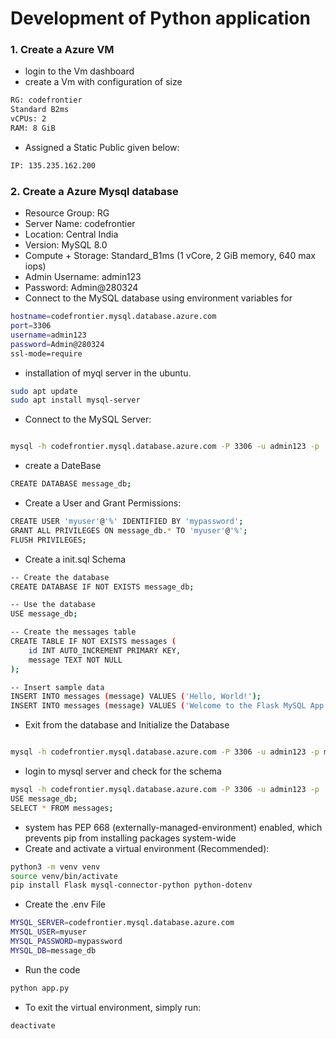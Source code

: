 # Development of Python application
### 1. Create a Azure VM
- login to the Vm dashboard
- create a Vm with configuration of size
```sh
RG: codefrontier
Standard B2ms
vCPUs: 2
RAM: 8 GiB
```
- Assigned a Static Public given below:
```sh
IP: 135.235.162.200
```
### 2. Create a Azure Mysql database 
- Resource Group: RG
- Server Name: codefrontier
- Location: Central India
- Version: MySQL 8.0
- Compute + Storage: Standard_B1ms (1 vCore, 2 GiB memory, 640 max iops)
- Admin Username: admin123
- Password: Admin@280324
- Connect to the MySQL database using environment variables for
```sh
hostname=codefrontier.mysql.database.azure.com
port=3306
username=admin123
password=Admin@280324
ssl-mode=require
```
- installation of myql server in the ubuntu.
```sh
sudo apt update
sudo apt install mysql-server
```
- Connect to the MySQL Server:
```sh

mysql -h codefrontier.mysql.database.azure.com -P 3306 -u admin123 -p

```
- create a DateBase
```sh
CREATE DATABASE message_db;
```
- Create a User and Grant Permissions:
```sh
CREATE USER 'myuser'@'%' IDENTIFIED BY 'mypassword';
GRANT ALL PRIVILEGES ON message_db.* TO 'myuser'@'%';
FLUSH PRIVILEGES;
```
- Create a init.sql Schema 
```sh
-- Create the database
CREATE DATABASE IF NOT EXISTS message_db;

-- Use the database
USE message_db;

-- Create the messages table
CREATE TABLE IF NOT EXISTS messages (
    id INT AUTO_INCREMENT PRIMARY KEY,
    message TEXT NOT NULL
);

-- Insert sample data
INSERT INTO messages (message) VALUES ('Hello, World!');
INSERT INTO messages (message) VALUES ('Welcome to the Flask MySQL App!');
```
- Exit from the database and Initialize the Database
```sh

mysql -h codefrontier.mysql.database.azure.com -P 3306 -u admin123 -p message_db < init.sql
```
- login to mysql server and check for the schema
```sh
mysql -h codefrontier.mysql.database.azure.com -P 3306 -u admin123 -p
USE message_db;
SELECT * FROM messages;
```
- system has PEP 668 (externally-managed-environment) enabled, which prevents pip from installing packages system-wide
- Create and activate a virtual environment (Recommended):
```sh
python3 -m venv venv
source venv/bin/activate
pip install Flask mysql-connector-python python-dotenv
```
- Create the .env File
```sh
MYSQL_SERVER=codefrontier.mysql.database.azure.com
MYSQL_USER=myuser
MYSQL_PASSWORD=mypassword
MYSQL_DB=message_db
```
- Run the code 
```sh
python app.py
```

- To exit the virtual environment, simply run:
```sh
deactivate
```